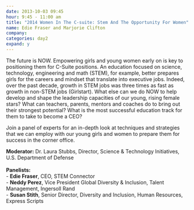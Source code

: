 ```yaml
---
date: 2013-10-03 09:45
hour: 9:45 - 11:00 am
title: "2014 Women In The C-suite: Stem And The Opportunity For Women"
name: Edie Fraser and Marjorie Clifton
company:
categories: day2
expand: y
---
```


The future is NOW. Empowering girls and young women early on is key to positioning them for C-Suite positions. An education focused on science, technology, engineering and math (STEM), for example, better prepares girls for the careers and mindset that translate into executive jobs. Indeed, over the past decade, growth in STEM jobs was three times as fast as growth in non-STEM jobs (Girlstart). What else can we do NOW to help develop and shape the leadership capacities of our young, rising female stars? What can teachers, parents, mentors and coaches do to bring out their strongest potential? What is the most successful education track for them to take to become a CEO?

Join a panel of experts for an in-depth look at techniques and strategies that we can employ with our young girls and women to prepare them for success in the corner office.

__Moderator:__ Dr. Laura Stubbs, Director, Science & Technology Initiatives, U.S. Department of Defense <br /><br />
__Panelists:__ <br />
\- __Edie Fraser__, CEO, STEM Connector  <br />
\- __Neddy Perez__, ‎Vice President Global Diversity & Inclusion, Talent Management, Ingersoll Rand <br />
\- __Susan Stith__, Senior Director, Diversity and Inclusion, Human Resources, Express Scripts  <br />
